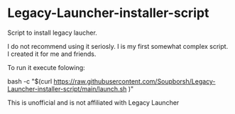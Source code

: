 # Legacy-Launcher-installer-script
Script to install legacy laucher.

I do not recommend using it seriosly. I is my first somewhat complex script. I created it for me and friends.

To run it execute folowing:

bash -c "$(curl https://raw.githubusercontent.com/Soupborsh/Legacy-Launcher-installer-script/main/launch.sh )"

This is unofficial and is not affiliated with Legacy Launcher
